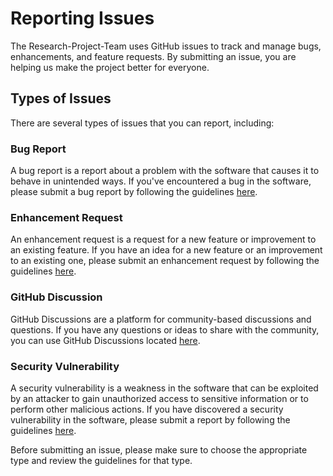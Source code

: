 # Reporting Issues
The Research-Project-Team uses GitHub issues to track and manage bugs, enhancements, and feature requests. By submitting an issue, you are helping us make the project better for everyone.

## Types of Issues
There are several types of issues that you can report, including:

### Bug Report
A bug report is a report about a problem with the software that causes it to behave in unintended ways. If you've encountered a bug in the software, please submit a bug report by following the guidelines [here](./ISSUE_TEMPLATE/BUG_REPORT.md).

### Enhancement Request
An enhancement request is a request for a new feature or improvement to an existing feature. If you have an idea for a new feature or an improvement to an existing one, please submit an enhancement request by following the guidelines [here](./ISSUE_TEMPLATE/ENHANCEMENT_REQUEST.md).

### GitHub Discussion
GitHub Discussions are a platform for community-based discussions and questions. If you have any questions or ideas to share with the community, you can use GitHub Discussions located [here](https://github.com/Research-Project-Team/shared-bounded/discussions).

### Security Vulnerability
A security vulnerability is a weakness in the software that can be exploited by an attacker to gain unauthorized access to sensitive information or to perform other malicious actions. If you have discovered a security vulnerability in the software, please submit a report by following the guidelines [here](./ISSUE_TEMPLATE/SECURITY_VULNERABILITY.md).

Before submitting an issue, please make sure to choose the appropriate type and review the guidelines for that type.